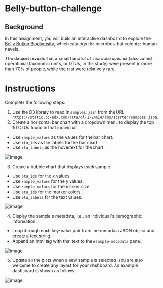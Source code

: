 # Belly-button-challenge

## Background

In this assignment, you will build an interactive dashboard to explore the [Belly Button Biodiversity](https://robdunnlab.com/projects/belly-button-biodiversity/), which catalogs the microbes that colonize human navels.

The dataset reveals that a small handful of microbial species (also called operational taxonomic units, or OTUs, in the study) were present in more than 70% of people, while the rest were relatively rare.

# Instructions

Complete the following steps:

1. Use the D3 library to read in `samples.json` from the URL `https://static.bc-edx.com/data/dl-1-2/m14/lms/starter/samples.json`.
2.  Create a horizontal bar chart with a dropdown menu to display the top 10 OTUs found in that individual.
  * Use `sample_values` as the values for the bar chart.
  * Use `otu_ids` as the labels for the bar chart.
  * Use `otu_labels` as the hovertext for the chart.


   ![image](https://github.com/user-attachments/assets/e9722273-cb81-4d61-b77b-d61e98b996c0)

3. Create a bubble chart that displays each sample.
  * Use `otu_ids` for the x values.
  * Use `sample_values` for the y values.
  * Use `sample_values` for the marker size.
  * Use `otu_ids` for the marker colors.
  * Use `otu_labels` for the text values.

![image](https://github.com/user-attachments/assets/0e75b975-3664-43cf-83b0-128d252902aa)

4. Display the sample's metadata, i.e., an individual's demographic information.

 * Loop through each key-value pair from the metadata JSON object and create a text string.
 * Append an html tag with that text to the `#sample-metadata` panel.

  ![image](https://github.com/user-attachments/assets/b5de13d3-1d16-47b4-85ea-fa4c2013520a)

5. Update all the plots when a new sample is selected. You are also welcome to create any layout for your dashboard. An example dashboard is shown as follows:

![image](https://github.com/user-attachments/assets/4776a8b9-9337-4712-a972-40bf044c80a7)




